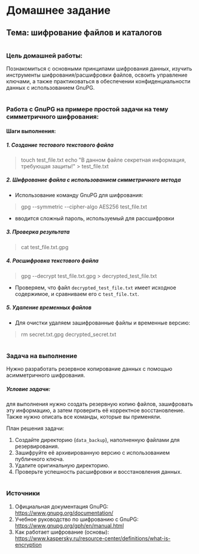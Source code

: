 # Домашнее задание
## Тема: шифрование файлов и каталогов
#
### Цель домашней работы:  
Познакомиться с основными принципами шифрования данных, изучить инструменты шифрования/расшифровки файлов, освоить управление ключами, а также практиковаться в обеспечении конфиденциальности данных с использованием GnuPG.
#
### Работа с GnuPG на примере простой задачи на тему симметричного шифрования:

#### Шаги выполнения:

##### 1. Создание тестового текстового файла

> touch test_file.txt
> echo "В данном файле секретная информация, требующая защиты!" > test_file.txt

##### 2. Шифрование файла с использованием симметричного метода
- Использование команду GnuPG для шифрования:

> gpg --symmetric --cipher-algo AES256 test_file.txt

- вводится сложный пароль, используемый для рассшифровки

##### 3. Проверка результата

> cat test_file.txt.gpg


##### 4. Расшифровка текстового файла

> gpg --decrypt test_file.txt.gpg > decrypted_test_file.txt

- Проверяем, что файл `decrypted_test_file.txt` имеет исходное содержимое, и сравниваем его с `test_file.txt`.

##### 5. Удаление временных файлов
- Для очистки удаляем зашифрованные файлы и временные версию:

> rm secret.txt.gpg decrypted_secret.txt
#

### Задача на выполнение

Нужно разработать резервное копирование данных с помощью асимметричного шифрования.  

##### Условие задачи: 
для выполнения нужно создать резервную копию файлов, зашифровать эту информацию, а затем проверить её корректное восстановление. Также нужно описать все команды, которые вы применяли.

План решения задачи:
1. Создайте директорию (`data_backup`), наполненную файлами для резервирования.
2. Зашифруйте её архивированную версию с использованием публичного ключа.
3. Удалите оригинальную директорию.
4. Проверьте успешность расшифровки и восстановления данных.
#
### Источники

1. Официальная документация GnuPG:  
   https://www.gnupg.org/documentation/
2. Учебное руководство по шифрованию с GnuPG:  
   https://www.gnupg.org/gph/en/manual.html
3. Как работает шифрование (основы):  
   https://www.kaspersky.ru/resource-center/definitions/what-is-encryption







